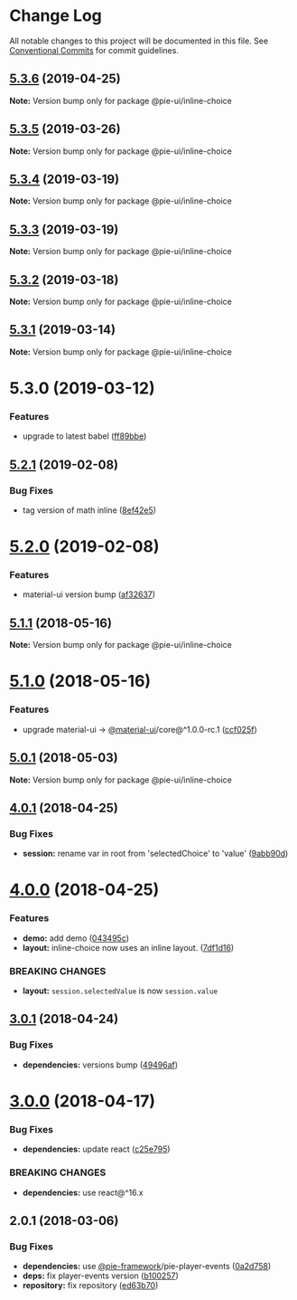 # Change Log

All notable changes to this project will be documented in this file.
See [Conventional Commits](https://conventionalcommits.org) for commit guidelines.

## [5.3.6](https://github.com/pie-framework/pie-ui/compare/@pie-ui/inline-choice@5.3.5...@pie-ui/inline-choice@5.3.6) (2019-04-25)

**Note:** Version bump only for package @pie-ui/inline-choice





## [5.3.5](https://github.com/pie-framework/pie-ui/compare/@pie-ui/inline-choice@5.3.4...@pie-ui/inline-choice@5.3.5) (2019-03-26)

**Note:** Version bump only for package @pie-ui/inline-choice





## [5.3.4](https://github.com/pie-framework/pie-ui/compare/@pie-ui/inline-choice@5.3.3...@pie-ui/inline-choice@5.3.4) (2019-03-19)

**Note:** Version bump only for package @pie-ui/inline-choice





## [5.3.3](https://github.com/pie-framework/pie-ui/compare/@pie-ui/inline-choice@5.3.2...@pie-ui/inline-choice@5.3.3) (2019-03-19)

**Note:** Version bump only for package @pie-ui/inline-choice





## [5.3.2](https://github.com/pie-framework/pie-ui/compare/@pie-ui/inline-choice@5.3.1...@pie-ui/inline-choice@5.3.2) (2019-03-18)

**Note:** Version bump only for package @pie-ui/inline-choice





## [5.3.1](https://github.com/pie-framework/pie-ui/compare/@pie-ui/inline-choice@5.3.0...@pie-ui/inline-choice@5.3.1) (2019-03-14)

**Note:** Version bump only for package @pie-ui/inline-choice





# 5.3.0 (2019-03-12)


### Features

* upgrade to latest babel ([ff89bbe](https://github.com/pie-framework/pie-ui/commit/ff89bbe))





## [5.2.1](https://github.com/pie-framework/pie-ui/compare/@pie-ui/inline-choice@5.2.0...@pie-ui/inline-choice@5.2.1) (2019-02-08)


### Bug Fixes

* tag version of math inline ([8ef42e5](https://github.com/pie-framework/pie-ui/commit/8ef42e5))





# [5.2.0](https://github.com/pie-framework/pie-ui/compare/@pie-ui/inline-choice@5.1.1...@pie-ui/inline-choice@5.2.0) (2019-02-08)


### Features

* material-ui version bump ([af32637](https://github.com/pie-framework/pie-ui/commit/af32637))





<a name="5.1.1"></a>
## [5.1.1](https://github.com/pie-framework/pie-ui/compare/@pie-ui/inline-choice@5.1.0...@pie-ui/inline-choice@5.1.1) (2018-05-16)




**Note:** Version bump only for package @pie-ui/inline-choice

<a name="5.1.0"></a>
# [5.1.0](https://github.com/pie-framework/pie-ui/compare/@pie-ui/inline-choice@5.0.1...@pie-ui/inline-choice@5.1.0) (2018-05-16)


### Features

* upgrade material-ui -> [@material-ui](https://github.com/material-ui)/core@^1.0.0-rc.1 ([ccf025f](https://github.com/pie-framework/pie-ui/commit/ccf025f))




<a name="5.0.1"></a>
## [5.0.1](https://github.com/pie-framework/pie-ui/compare/@pie-ui/inline-choice@5.0.0...@pie-ui/inline-choice@5.0.1) (2018-05-03)




**Note:** Version bump only for package @pie-ui/inline-choice

<a name="4.0.1"></a>
## [4.0.1](https://github.com/pie-framework/pie-ui/compare/@pie-ui/inline-choice@4.0.0...@pie-ui/inline-choice@4.0.1) (2018-04-25)


### Bug Fixes

* **session:** rename var in root from 'selectedChoice' to 'value' ([9abb90d](https://github.com/pie-framework/pie-ui/commit/9abb90d))




<a name="4.0.0"></a>
# [4.0.0](https://github.com/pie-framework/pie-ui/compare/@pie-ui/inline-choice@3.0.1...@pie-ui/inline-choice@4.0.0) (2018-04-25)


### Features

* **demo:** add demo ([043495c](https://github.com/pie-framework/pie-ui/commit/043495c))
* **layout:** inline-choice now uses an inline layout. ([7df1d16](https://github.com/pie-framework/pie-ui/commit/7df1d16))


### BREAKING CHANGES

* **layout:** `session.selectedValue` is now `session.value`




<a name="3.0.1"></a>
## [3.0.1](https://github.com/pie-framework/pie-ui/compare/@pie-ui/inline-choice@3.0.0...@pie-ui/inline-choice@3.0.1) (2018-04-24)


### Bug Fixes

* **dependencies:** versions bump ([49496af](https://github.com/pie-framework/pie-ui/commit/49496af))




<a name="3.0.0"></a>
# [3.0.0](https://github.com/pie-framework/pie-ui/compare/@pie-ui/inline-choice@2.0.1...@pie-ui/inline-choice@3.0.0) (2018-04-17)


### Bug Fixes

* **dependencies:** update react ([c25e795](https://github.com/pie-framework/pie-ui/commit/c25e795))


### BREAKING CHANGES

* **dependencies:** use react@^16.x




<a name="2.0.1"></a>
## 2.0.1 (2018-03-06)


### Bug Fixes

* **dependencies:** use [@pie-framework](https://github.com/pie-framework)/pie-player-events ([0a2d758](https://github.com/pie-framework/pie-ui/commit/0a2d758))
* **deps:** fix player-events version ([b100257](https://github.com/pie-framework/pie-ui/commit/b100257))
* **repository:** fix repository ([ed63b70](https://github.com/pie-framework/pie-ui/commit/ed63b70))
